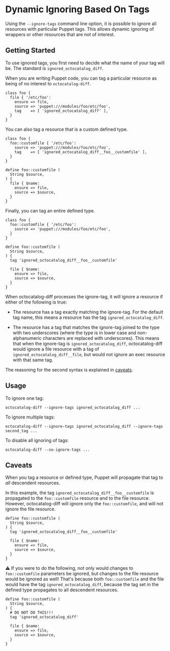 # Dynamic Ignoring Based On Tags

Using the `--ignore-tags` command line option, it is possible to ignore all resources with particular Puppet tags. This allows dynamic ignoring of wrappers or other resources that are not of interest.

## Getting Started

To use ignored tags, you first need to decide what the name of your tag will be. The standard is `ignored_octocatalog_diff`.

When you are writing Puppet code, you can tag a particular resource as being of no interest to `octocatalog-diff`.

```
class foo {
  file { '/etc/foo':
    ensure => file,
    source => 'puppet:///modules/foo/etc/foo',
    tag    => [ 'ignored_octocatalog_diff' ],
  }
}
```

You can also tag a resource that is a custom defined type.

```
class foo {
  foo::customfile { '/etc/foo':
    source => 'puppet:///modules/foo/etc/foo',
    tag    => [ 'ignored_octocatalog_diff__foo__customfile' ],
  }
}

define foo::customfile (
  String $source,
) {
  file { $name:
    ensure => file,
    source => $source,
  }
}
```

Finally, you can tag an entire defined type.

```
class foo {
  foo::customfile { '/etc/foo':
    source => 'puppet:///modules/foo/etc/foo',
  }
}

define foo::customfile (
  String $source,
) {
  tag 'ignored_octocatalog_diff__foo__customfile'

  file { $name:
    ensure => file,
    source => $source,
  }
}
```

When octocatalog-diff processes the ignore-tag, it will ignore a resource if either of the following is true:

- The resource has a tag exactly matching the ignore-tag. For the default tag name, this means a resource has the tag `ignored_octocatalog_diff`.

- The resource has a tag that matches the ignore-tag joined to the type with two underscores (where the type is in lower case and non-alphanumeric characters are replaced with underscores). This means that when the ignore-tag is `ignored_octocatalog_diff`, octocatalog-diff would ignore a file resource with a tag of `ignored_octocatalog_diff__file`, but would not ignore an exec resource with that same tag.

The reasoning for the second syntax is explained in [caveats](#caveats).

## Usage

To ignore one tag:

```
octocatalog-diff --ignore-tags ignored_octocatalog_diff ...
```

To ignore multiple tags:

```
octocatalog-diff --ignore-tags ignored_octocatalog_diff --ignore-tags second_tag ...
```

To disable all ignoring of tags:

```
octocatalog-diff --no-ignore-tags ...
```

## Caveats

When you tag a resource or defined type, Puppet will propagate that tag to *all* descendent resources.

In this example, the tag `ignored_octocatalog_diff__foo__customfile` is propagated to the `foo::customfile` resource and to the file resource. However, octocatalog-diff will ignore only the `foo::customfile`, and will not ignore the file resource.

```
define foo::customfile (
  String $source,
) {
  tag 'ignored_octocatalog_diff__foo__customfile'

  file { $name:
    ensure => file,
    source => $source,
  }
}
```

:warning: If you were to do the following, not only would changes to `foo::customfile` parameters be ignored, but changes to the file resource would be ignored as well! That's because both `foo::customfile` and the file would have the tag `ignored_octocatalog_diff`, because the tag set in the defined type propagates to all descendent resources.

```
define foo::customfile (
  String $source,
) {
  # DO NOT DO THIS!!!
  tag 'ignored_octocatalog_diff'

  file { $name:
    ensure => file,
    source => $source,
  }
}
```
